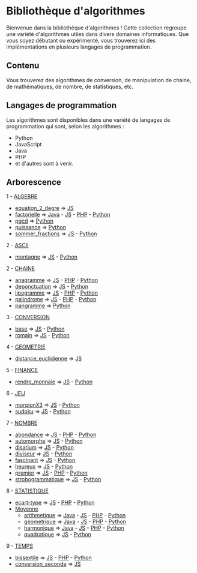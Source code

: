 # Bibliothèque d'algorithmes

Bienvenue dans la bibliothèque d'algorithmes ! Cette collection regroupe une variété d'algorithmes utiles dans divers domaines informatiques. Que vous soyez débutant ou expérimenté, vous trouverez ici des implémentations en plusieurs langages de programmation.

## Contenu

Vous trouverez des algorithmes de conversion, de manipulation de chaine, de mathématiques, de nombre, de statistiques, etc.

## Langages de programmation

Les algorithmes sont disponibles dans une variété de langages de programmation qui sont, selon les algorithmes :

- Python
- JavaScript
- Java
- PHP
- et d'autres sont à venir.

## Arborescence

1 - [ALGEBRE](algebre)
  * [equation_2_degre](algebre/equation_2_degre) => [JS](algebre/equation_2_degre/equation_2_degre.js)
  * [factorielle](algebre/factorielle) => [Java](algebre/factorielle/Factorielle.java) - [JS](algebre/factorielle/factorielle.js) - [PHP](algebre/factorielle/factorielle.php) - [Python](algebre/factorielle/factorielle.py)
  * [pgcd](algebre/pgcd) => [Python](algebre/pgcd/pgcd.py)
  * [puissance](algebre/puissance) => [Python](algebre/puissance/puissance.py)
  * [sommer_fractions](algebre/sommer_fractions) => [JS](algebre/sommer_fractions/sommer_fractions.js) - [Python](algebre/sommer_fractions/sommer_fractions.py)

2 - [ASCII](ascii)
* [montagne](ascii/montagne) => [JS](ascii/montagne/montagne.js) - [Python](ascii/montagne/montagne.py)


2 - [CHAINE](chaine)
* [anagramme](chaine/anagramme) => [JS](chaine/anagramme/anagramme.js) - [PHP](chaine/anagramme/anagramme.php) - [Python](chaine/anagramme/anagramme.py)
* [deponctuation](chaine/deponctuation) => [JS](chaine/deponctuation/deponctuation.js) - [Python](chaine/deponctuation/deponctuation.py)
* [lipogramme](chaine/lipogramme) => [JS](chaine/lipogramme/lipogramme.js) - [PHP](chaine/lipogramme/lipogramme.php) - [Python](chaine/lipogramme/lipogramme.py)
* [palindrome](chaine/palindrome) => [JS](chaine/palindrome/palindrome.js) - [PHP](chaine/palindrome/palindrome.php) - [Python](chaine/palindrome/palindrome.py)
* [pangramme](chaine/pangramme) => [Python](chaine/pangramme/pangramme.py)


3 - [CONVERSION](conversion)
* [base](conversion/base) => [JS](conversion/base/base.js) - [Python](conversion/base/base.py)
* [romain](conversion/romain) => [JS](conversion/romain/romain.js) - [Python](conversion/romain/romain.py)



4 - [GEOMETRIE](geometrie)
* [distance_euclidienne](geometrie/distance_euclidienne) => [JS](geometrie/distance_euclidienne/distance_euclidienne.js)


5 - [FINANCE](finance)
* [rendre_monnaie](finance/rendre_monnaie) => [JS](finance/rendre_monnaie/rendre_monnaie.js) - [Python](finance/rendre_monnaie/rendre_monnaie.py)


6 - [JEU](jeu)
* [morpionX3](jeu/morpionX3) => [JS](jeu/morpionX3/morpionX3.js) - [Python](jeu/morpionX3/morpionX3.py)
* [sudoku](jeu/sudoku) => [JS](jeu/sudoku/sudoku.js) - [Python](jeu/sudoku/sudoku.py)


7 - [NOMBRE]()
* [abondance](nombre/abondance) => [JS](nombre/abondance/abondance.js) - [PHP](nombre/abondance/abondance.php) - [Python](nombre/abondance/abondance.py)
* [automorphe](nombre/automorphe) => [JS](nombre/automorphe/automorphe.js) - [Python](nombre/automorphe/automorphe.py)
* [disarium](nombre/disarium) => [JS](nombre/disarium/disarium.js) - [Python](nombre/disarium/disarium.py)
* [diviseur](nombre/diviseur) => [JS](nombre/diviseur/diviseur.js) - [Python](nombre/diviseur/diviseur.py)
* [fascinant](nombre/fascinant) => [JS](nombre/fascinant/fascinant.js) - [Python](nombre/fascinant/fascinant.py)
* [heureux](nombre/heureux) => [JS](nombre/heureux/heureux.js) - [Python](nombre/heureux/heureux.py)
* [premier](nombre/premier) => [JS](nombre/premier/premier.js) - [PHP](nombre/premier/premier.php) - [Python](nombre/premier/premier.py)
* [strobogrammatique](nombre/strobogrammatique) => [JS](nombre/strobogrammatique/strobogrammatique.js) - [Python](nombre/strobogrammatique/strobogrammatique.py)

8 - [STATISTIQUE](statistique/)
* [ecart-type](statistique/ecart-type) => [JS](statistique/ecart-type/ecart-type.js) - [PHP](statistique/ecart-type/ecart-type.php) - [Python](statistique/ecart-type/ecart-type.py)
* [Moyenne](statistique/moyenne)
    * [arithmetique](statistique/moyenne/arithmetique) => [Java](statistique/moyenne/arithmetique/MoyenneArithmetique.java) - [JS](statistique/moyenne/arithmetique/arithmetique.js) - [PHP](statistique/moyenne/arithmetique/arithmetique.php) - [Python](statistique/moyenne/arithmetique/arithmetique.py)
    * [geometrique](statistique/moyenne/geometrique) => [Java](statistique/moyenne/geometrique/MoyenneGeometrique.java) - [JS](statistique/moyenne/geometrique/geometrique.js) - [PHP](statistique/moyenne/geometrique/geometrique.php) - [Python](statistique/moyenne/geometrique/geometrique.py)
    * [harmonique](statistique/moyenne/harmonique) => [Java](statistique/moyenne/harmonique/MoyenneHarmonique.java) - [JS](statistique/moyenne/harmonique/harmonique.js) - [PHP](statistique/moyenne/harmonique/harmonique.php) - [Python](statistique/moyenne/harmonique/harmonique.py)
    * [quadratique](statistique/moyenne/quadratique) => [JS](statistique/moyenne/quadratique/quadratique.js) - [Python](statistique/moyenne/quadratique/quadratique.py)

9 - [TEMPS](temps)
* [bissextile](temps/bissextile) => [JS](temps/bissextile/bissextile.js) - [PHP](temps/bissextile/bissextile.php) - [Python](temps/bissextile/bissextile.py)
* [conversion_seconde](temps/conversion_seconde) => [JS](temps/conversion_seconde/conversion_seconde.js)